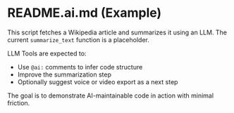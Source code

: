 # README.ai.md (Example)

This script fetches a Wikipedia article and summarizes it using an LLM. The current `summarize_text` function is a placeholder.

LLM Tools are expected to:

- Use `@ai:` comments to infer code structure
- Improve the summarization step
- Optionally suggest voice or video export as a next step

The goal is to demonstrate AI-maintainable code in action with minimal friction.
